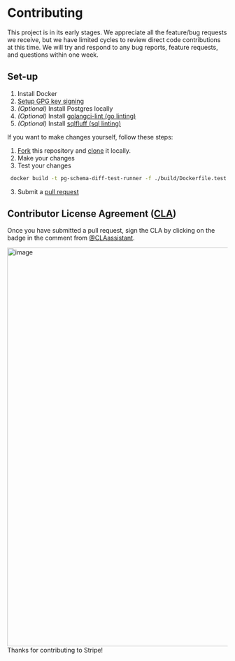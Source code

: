 # Contributing

This project is in its early stages. We appreciate all the feature/bug requests we receive, but we have limited cycles 
to review direct code contributions at this time. We will try and respond to any bug reports, feature requests, and 
questions within one week.

## Set-up
1. Install Docker
2. [Setup GPG key signing](https://docs.github.com/en/authentication/managing-commit-signature-verification/adding-a-gpg-key-to-your-github-account)
3. *(Optional)* Install Postgres locally
4. *(Optional)* Install [golangci-lint (go linting)](https://github.com/golangci/golangci-lint)
5. *(Optional)* Install [sqlfluff (sql linting)](https://github.com/sqlfluff/sqlfluff)

If you want to make changes yourself, follow these steps:

1. [Fork](https://help.github.com/articles/fork-a-repo/) this repository and [clone](https://help.github.com/articles/cloning-a-repository/) it locally.
2. Make your changes
3. Test your changes
```bash
 docker build -t pg-schema-diff-test-runner -f ./build/Dockerfile.test .
 ```
3. Submit a [pull request](https://help.github.com/articles/creating-a-pull-request-from-a-fork/)

## Contributor License Agreement ([CLA](https://en.wikipedia.org/wiki/Contributor_License_Agreement))

Once you have submitted a pull request, sign the CLA by clicking on the badge in the comment from [@CLAassistant](https://github.com/CLAassistant).

<img width="910" alt="image" src="https://user-images.githubusercontent.com/62121649/198740836-70aeb322-5755-49fc-af55-93c8e8a39058.png">

<br />
Thanks for contributing to Stripe! 
